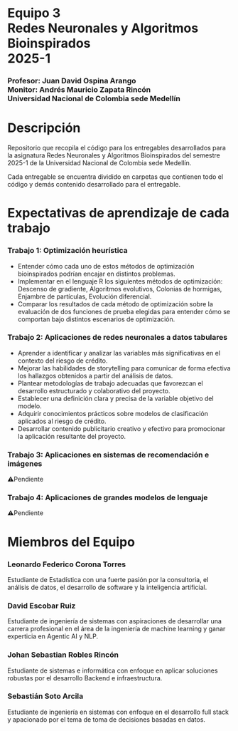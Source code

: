 <h1>
  Equipo 3
  <br>Redes Neuronales y Algoritmos Bioinspirados
  <br>2025-1
</h1>
<h3>
  Profesor: Juan David Ospina Arango
  <br>Monitor: Andrés Mauricio Zapata Rincón
  <br>Universidad Nacional de Colombia sede Medellín
</h3>

<h1>Descripción</h1>
<p>Repositorio que recopila el código para los entregables desarrollados para la asignatura Redes Neuronales y Algoritmos Bioinspirados del semestre 2025-1 de la Universidad Nacional de Colombia sede Medellín.</p>
<p>Cada entregable se encuentra dividido en carpetas que contienen todo el código y demás contenido desarrollado para el entregable.</p>

<h1>Expectativas de aprendizaje de cada trabajo</h1>
<h3>Trabajo 1: Optimización heurística</h3>
<ul>
  <li>Entender cómo cada uno de estos métodos de optimización bioinspirados podrían encajar en distintos problemas.</li>
  <li>Implementar en el lenguaje R los siguientes métodos de optimización: Descenso de gradiente, Algoritmos evolutivos, 
      Colonias de hormigas, Enjambre de partículas, Evolución diferencial.
  </li>
<li>Comparar los resultados de cada método de optimización sobre la evaluación de dos funciones de prueba elegidas para entender cómo se comportan bajo distintos escenarios de optimización.</li>
</ul>
<h3>Trabajo 2: Aplicaciones de redes neuronales a datos tabulares</h3>
<ul>
  <li>Aprender a identificar y analizar las variables más significativas en el contexto del riesgo de crédito.</li>
  <li>Mejorar las habilidades de storytelling para comunicar de forma efectiva los hallazgos obtenidos a partir del análisis de datos.</li>
  <li>Plantear metodologías de trabajo adecuadas que favorezcan el desarrollo estructurado y colaborativo del proyecto.</li>
  <li>Establecer una definición clara y precisa de la variable objetivo del modelo.</li>
  <li>Adquirir conocimientos prácticos sobre modelos de clasificación aplicados al riesgo de crédito.</li>
  <li>Desarrollar contenido publicitario creativo y efectivo para promocionar la aplicación resultante del proyecto.</li>
</ul>
<h3>Trabajo 3: Aplicaciones en sistemas de recomendación e imágenes</h3>
<aside>⚠️Pendiente</aside>
<h3>Trabajo 4: Aplicaciones de grandes modelos de lenguaje</h3>
<aside>⚠️Pendiente</aside>

<h1>Miembros del Equipo</h1>
<h3>Leonardo Federico Corona Torres</h3>
Estudiante de Estadística con una fuerte pasión por la consultoria, el análisis de datos, el desarrollo de software y la inteligencia artificial.
<h3>David Escobar Ruiz</h3>
Estudiante de ingeniería de sistemas con aspiraciones de desarrollar una carrera profesional en el área de la ingeniería de machine learning y ganar experticia en Agentic AI y NLP.
<h3>Johan Sebastian Robles Rincón</h3>
Estudiante de sistemas e informática con enfoque en aplicar soluciones robustas por el desarrollo Backend e infraestructura.
<h3>Sebastián Soto Arcila</h3>
Estudiante de ingeniería en sistemas con enfoque en el desarrollo full stack y apacionado por el tema de toma de decisiones basadas en datos.
